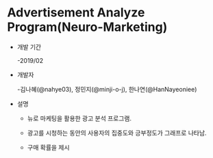 # Advertisement Analyze Program(Neuro-Marketing)


* 개발 기간

  -2019/02



* 개발자

  -김나혜(@nahye03), 정민지(@minji-o-j), 한나연(@HanNayeoniee)
  

* 설명

  - 뉴로 마케팅을 활용한 광고 분석 프로그램.
  
  - 광고를 시청하는 동안의 사용자의 집중도와 긍부정도가 그래프로 나타남.
  
  - 구매 확률을 제시
